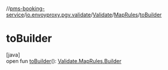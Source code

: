 //[pms-booking-service](../../../../index.md)/[io.envoyproxy.pgv.validate](../../index.md)/[Validate](../index.md)/[MapRules](index.md)/[toBuilder](to-builder.md)

# toBuilder

[java]\
open fun [toBuilder](to-builder.md)(): [Validate.MapRules.Builder](-builder/index.md)